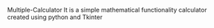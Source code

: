 Multiple-Calculator
It is a simple mathematical functionality calculator created using python and Tkinter
